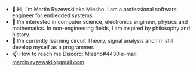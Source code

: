 - 👋 Hi, I’m Martin Ryżewski aka Miesho. I am a professional software engineer for embedded systems.
- 👀 I’m interested in computer science, electronics engineer, physics and mathematics. In non-engineering fields, I am inspired by philosophy and history.
- 🌱 I’m currently learning circuit Theory, signal analysis and I'm still develop myself as a programmer.
- 📫 How to reach me 
    Discord: Miesho#4430
    e-mail: marcin.ryzewskii@gmail.com

<!---
Miesho13/Miesho13 is a ✨ special ✨ repository because its `README.md` (this file) appears on your GitHub profile.
You can click the Preview link to take a look at your changes.
--->
